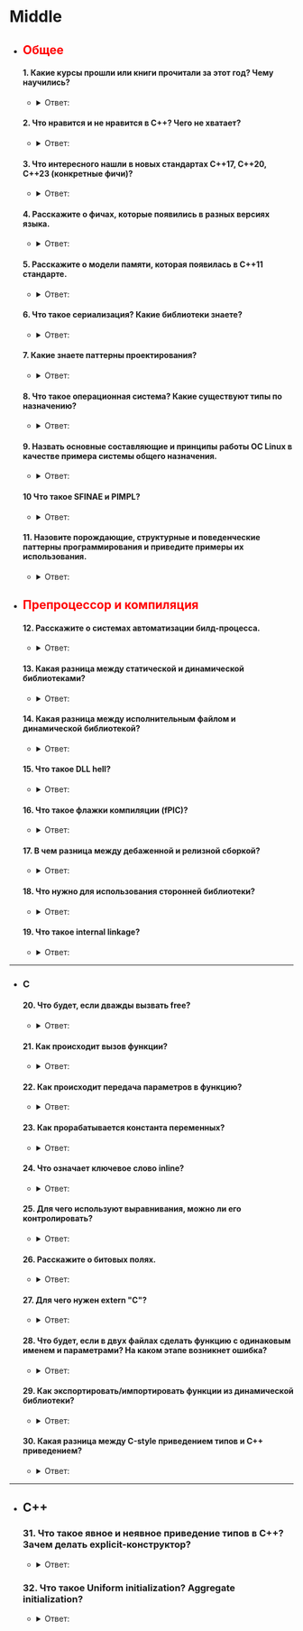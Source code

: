 # Middle

- ## <span style="color:red">Общее</span>

  #### 1. Какие курсы прошли или книги прочитали за этот год? Чему научились?

    - <details><summary>Ответ:</summary>

        - Вы сами должны ответить на этот вопрос
    </details>

  #### 2. Что нравится и не нравится в С++? Чего не хватает?

    - <details><summary>Ответ:</summary>

        - C++ является мощным и популярным языком программирования, который имеет множество преимуществ, но также имеет
          свои недостатки.
        - Некоторые из преимуществ C++:
            1. Высокая скорость выполнения: C++ является компилируемым языком, который обеспечивает высокую скорость
               выполнения программ.
            2. Низкоуровневый контроль: C++ предоставляет разработчикам тонкий контроль над использованием памяти и
               другими системными ресурсами.
            3. Объектно-ориентированный подход: C++ поддерживает объектно-ориентированное программирование, что
               облегчает организацию и управление сложными приложениями.
            4. Большое количество библиотек: для C++ существует огромное количество библиотек, которые упрощают
               разработку и ускоряют решение многих задач.

        - Однако у C++ также есть свои недостатки:
            1. Сложность: C++ является сложным языком с большим количеством особенностей и тонкостей, которые могут
               затруднить изучение и использование языка.
            2. Отсутствие сборщика мусора: в C++ нет автоматического управления памятью, поэтому разработчикам
               приходится самостоятельно следить за выделением и освобождением памяти.
            3. Неопределенное поведение: в C++ есть множество ситуаций, которые могут привести к неопределенному
               поведению программы, что может затруднить отладку и поиск ошибок.
        - Что касается отсутствующих функций в C++, то многие разработчики хотели бы видеть в языке более современные
          возможности, такие как лямбда-выражения, типы-суммы и улучшенную поддержку обобщенного программирования.
          Однако C++ продолжает развиваться, и многие из этих функций могут быть добавлены в будущих версиях языка. 😊

    </details>

  #### 3. Что интересного нашли в новых стандартах С++17, С++20, С++23 (конкретные фичи)?

    - <details><summary>Ответ:</summary>

        - [C++17](https://en.cppreference.com/w/cpp/17), [C++20](https://en.cppreference.com/w/cpp/20)
          и [C++23](https://en.cppreference.com/w/cpp/23) - это последние версии стандарта ISO / IEC 14882 для языка
          программирования C++. Каждая из этих версий включает множество новых функций и улучшений.
        - Некоторые из ключевых функций [C++17](https://en.cppreference.com/w/cpp/17):
            1. `std::variant`, `std::optional` и `std::any` - новые типы данных для работы с неопределенными значениями.
            2. `std::string_view` - новый тип для представления строк без копирования.
            3. `std::filesystem` - новая библиотека для работы с файловой системой.
            4. `if constexpr` - новая конструкция для условной компиляции на этапе компиляции.
            5. `Parallel STL` - расширение стандартной библиотеки для параллельного выполнения алгоритмов.

        - Некоторые из ключевых функций [C++20](https://en.cppreference.com/w/cpp/20):
            1. Концепции (Concepts) - новый механизм для определения требований к шаблонам.
            2. Модули (Modules) - новый механизм для организации кода и ускорения компиляции.
            3. Корутины (Coroutines) - новый механизм для асинхронного программирования.
            4. `<ranges>` - новая библиотека для работы с диапазонами данных.
            5. `<format>` - новая библиотека для форматирования строк.

        - Некоторые из ожидаемых функций [C++23](https://en.cppreference.com/w/cpp/23):
            1. Библиотечная поддержка корутин.
            2. Модульная стандартная библиотека.
            3. Исполнители (Executors) - новый механизм для управления асинхронными задачами.
            4. Сетевое программирование (Networking) - новая библиотека для работы с сетью.

        - Это лишь некоторые из многих новых функций, которые были добавлены в последние версии стандарта C++. Язык C++
          продолжает развиваться и предлагать новые возможности для разработчиков. 😊

    </details>

  #### 4. Расскажите о фичах, которые появились в разных версиях языка.

    - <details><summary>Ответ:</summary>

        - Язык C++ продолжает развиваться и вводить новые функции с каждой новой версией стандарта. Вот некоторые из
          ключевых функций, которые были добавлены в разных версиях языка:
        - C++98:
            1. Шаблоны (Templates) - механизм для обобщенного программирования.
            2. Стандартная библиотека шаблонов (STL) - набор контейнеров, алгоритмов и итераторов.
            3. Исключения (Exceptions) - механизм для обработки ошибок.
            4. Пространства имен (Namespaces) - механизм для организации кода и предотвращения конфликтов имен.

        - C++03:
            1. Улучшения в стандартной библиотеке, такие как `std::vector::push_back` с перемещением и `std::swap` с
               перемещением.

        - C++11:
            1. Автоматическое выведение типа с помощью `auto`.
            2. Лямбда-выражения (Lambda expressions) - анонимные функции.
            3. Списки инициализации (Initializer lists) - унифицированный синтаксис для инициализации объектов.
            4. Перемещение семантики (Move semantics) - механизм для эффективного перемещения объектов.
            5. `nullptr` - новый литерал для нулевого указателя.
            6. `constexpr` - механизм для вычисления выражений на этапе компиляции.
            7. `std::thread` - новый класс для работы с потоками.

        - C++14:
            1. Обобщенные лямбда-выражения (Generic lambdas) - лямбда-выражения с автоматическим выведением типа
               параметров.
            2. Переменные шаблона (Variable templates) - шаблоны для переменных.
            3. Улучшенная поддержка `constexpr`.
            4. Дедукция типа возвращаемого значения функций.

        - C++17:
            1. Структурированные привязки (Structured bindings) - распаковка кортежей и структур в отдельные переменные.
            2. `if` и `switch` с инициализацией - новый синтаксис для объявления переменных внутри `if` и `switch`.
            3. `std::optional`, `std::variant`, `std::any` - новые типы данных для работы с неопределенными значениями.
            4. `std::filesystem` - новая библиотека для работы с файловой системой.

        - C++20:
            1. Концепции (Concepts) - механизм для определения требований к шаблонам.
            2. Модули (Modules) - механизм для организации кода и ускорения компиляции.
            3. Корутины (Coroutines) - механизм для асинхронного программирования.
            4. `<ranges>` - новая библиотека для работы с диапазонами данных.
            5. `<format>` - новая библиотека для форматирования строк.

    </details>

  #### 5. Расскажите о модели памяти, которая появилась в С++11 стандарте.

    - <details><summary>Ответ:</summary>

        - C++11 ввел новую модель памяти, которая определяет семантику хранения данных в памяти компьютера для
          абстрактной машины C++. Эта модель памяти обеспечивает портируемость и предсказуемость поведения
          многопоточных программ на разных платформах и архитектурах.
        - Одной из ключевых особенностей модели памяти C++11 является введение атомарных операций. Атомарные операции
          позволяют безопасно обновлять данные из нескольких потоков без необходимости использования блокировок.
          Стандартная библиотека C++11 включает класс `std::atomic`, который предоставляет набор атомарных операций для
          различных типов данных.
        - Кроме того, C++11 ввел новые барьеры памяти, которые позволяют контролировать порядок выполнения операций с
          памятью в многопоточных программах. Барьеры памяти используются для синхронизации доступа к данным между
          несколькими потоками и предотвращения состояний гонки.
        - В целом, модель памяти C++11 обеспечивает более надежную и предсказуемую основу для разработки многопоточных
          программ на C++.

     </details>

  #### 6. Что такое сериализация? Какие библиотеки знаете?

    - <details><summary>Ответ:</summary>

        - Сериализация - это процесс преобразования объекта или структуры данных в последовательность байтов, которую
          можно сохранить или передать. Сериализация используется для сохранения состояния объектов в файлы или базы
          данных, а также для передачи объектов между разными системами через сеть.
        - В C++ нет встроенной поддержки сериализации, но существует множество библиотек, которые предоставляют эту
          функциональность. Некоторые из популярных библиотек для сериализации в C++:
            1. Boost.Serialization - часть библиотеки Boost, предоставляет мощные средства для сериализации и
               десериализации объектов.
            2. cereal - легковесная и быстрая библиотека для сериализации в C++11.
            3. Google Protocol Buffers - библиотека от Google для сериализации структурированных данных.
            4. MessagePack - эффективная бинарная библиотека для сериализации.

        - Эти библиотеки предлагают различные форматы сериализации, такие как XML, JSON и бинарные форматы, и имеют
          различные возможности и характеристики производительности. Выбор библиотеки зависит от требований к проекту и
          личных предпочтений разработчика.
    </details>

  #### 7. Какие знаете паттерны проектирования?

    - <details><summary>Ответ:</summary>

        - Паттерны проектирования - это общие, повторно используемые решения для часто встречающихся проблем в контексте
          разработки программного обеспечения. Они представляют собой формализованные лучшие практики, которые
          программист может использовать для решения общих проблем при проектировании приложения или системы.

        - Существует множество паттернов проектирования, которые можно классифицировать по различным критериям. Одна из
          распространенных классификаций - это разделение паттернов на три категории: порождающие, структурные и
          поведенческие. Порождающие паттерны отвечают за удобное и безопасное создание объектов. Некоторые известные
          порождающие паттерны: Singleton, Factory Method, Abstract Factory, Builder, Prototype.
        - Структурные паттерны занимаются композицией классов и объектов. Они помогают создавать большие структуры из
          маленьких компонентов. Некоторые известные структурные паттерны: Adapter, Bridge, Composite, Decorator,
          Facade.
        - Поведенческие паттерны определяют взаимодействие между объектами и распределение обязанностей. Они помогают
          управлять потоком данных и выполнением операций. Некоторые известные поведенческие паттерны: Chain of
          Responsibility, Command, Interpreter, Iterator, Mediator.
    </details>

  #### 8. Что такое операционная система? Какие существуют типы по назначению?

    - <details><summary>Ответ:</summary>

        - Операционная система (ОС) - это системное программное обеспечение, которое управляет компьютерным
          оборудованием и программными ресурсами, а также предоставляет общие услуги для компьютерных программ¹.
          Операционные системы используются на многих устройствах, содержащих компьютер - от мобильных телефонов и
          игровых приставок до веб-серверов и суперкомпьютеров¹.
        - Операционные системы могут быть классифицированы по различным критериям, в том числе по назначению. Некоторые
          из типов операционных систем по назначению:
            1. Операционные системы для настольных компьютеров: такие как Microsoft Windows, macOS и Linux,
               предназначены для использования на настольных компьютерах и ноутбуках.
            2. Операционные системы для мобильных устройств: такие как Android и iOS, предназначены для использования на
               смартфонах и планшетах.
            3. Операционные системы для серверов: такие как Windows Server и Linux, предназначены для использования на
               серверах и обеспечения высокой надежности и производительности.
            4. Встроенные операционные системы: такие как FreeRTOS и VxWorks, предназначены для использования во
               встроенных системах с ограниченными ресурсами.
            5. Реального времени операционные системы: такие как QNX и RTLinux, предназначены для использования в
               системах реального времени, где требуется быстрый отклик и точное соблюдение временных ограничений.
    </details>

  #### 9. Назвать основные составляющие и принципы работы ОС Linux в качестве примера системы общего назначения.

    - <details><summary>Ответ:</summary>

        - Linux - это операционная система общего назначения, которая используется на множестве устройств, от настольных
          компьютеров и серверов до мобильных телефонов и встроенных систем². Архитектура Linux включает в себя
          несколько основных компонентов¹:
            1. Ядро (Kernel): ядро является основным компонентом операционной системы Linux. Оно управляет аппаратными
               ресурсами компьютера, такими как процессор, память и устройства ввода-вывода, и предоставляет службы для
               запуска программ.
            2. Системные библиотеки (System Libraries): системные библиотеки содержат функции, которые используются для
               реализации функциональности операционной системы. Они предоставляют интерфейс для доступа к службам ядра
               и другим системным ресурсам.
            3. Оболочка (Shell): оболочка является интерфейсом пользователя к ядру. Она предоставляет командную строку
               для ввода команд и скрывает сложность функций ядра от пользователя.
            4. Утилиты (Utilities): утилиты - это набор программ, которые используются для выполнения различных задач,
               таких как управление файлами, редактирование текста и управление процессами.

        - Принцип работы операционной системы Linux заключается в том, что ядро управляет аппаратными ресурсами и
          предоставляет службы для запуска программ. Программы используют системные библиотеки для доступа к этим
          службам и взаимодействия с операционной системой. Пользователь может взаимодействовать с операционной системой
          через оболочку, вводя команды в командной строке или используя графический интерфейс пользователя. Утилиты
          предоставляют дополнительные инструменты для выполнения различных задач. 😊

    </details>

  #### 10 Что такое SFINAE и PIMPL?

    - <details><summary>Ответ:</summary>

        - SFINAE (Substitution Failure Is Not An Error) - это принцип в C++, согласно которому недопустимая подстановка
          параметров шаблона сама по себе не является ошибкой². Это означает, что если во время подстановки аргументов
          шаблона происходит ошибка, то компилятор просто исключает этот кандидат из списка перегрузок, вместо того,
          чтобы останавливаться с ошибкой компиляции. Это поведение может быть использовано для реализации условной
          компиляции и метапрограммирования на этапе компиляции.
        - PIMPL (Pointer to IMPLementation) - это техника программирования на C++, которая удаляет детали реализации
          класса из его объектного представления, помещая их в отдельный класс, доступ к которому осуществляется через
          непрозрачный указатель⁴. Эта техника используется для создания интерфейсов библиотек C++ с устойчивым ABI и
          для уменьшения зависимостей времени компиляции. 😊

    </details>

  #### 11. Назовите порождающие, структурные и поведенческие паттерны программирования и приведите примеры их использования.

    - <details><summary>Ответ:</summary>

        - Паттерны проектирования - это общие, повторно используемые решения для часто встречающихся проблем в контексте
          разработки программного обеспечения. Они представляют собой формализованные лучшие практики, которые
          программист может использовать для решения общих проблем при проектировании приложения или системы.
        - Существует множество паттернов проектирования, которые можно классифицировать по различным критериям. Одна из
          распространенных классификаций - это разделение паттернов на три категории: порождающие, структурные и
          поведенческие.
        - Порождающие паттерны отвечают за удобное и безопасное создание объектов. Некоторые известные порождающие
          паттерны:
            1. Singleton: гарантирует, что класс имеет только один экземпляр и предоставляет глобальную точку доступа к
               этому экземпляру.
            2. Factory Method: определяет интерфейс для создания объектов, но позволяет подклассам решать, какой класс
               инстанцировать.
            3. Abstract Factory: предоставляет интерфейс для создания семейств взаимосвязанных объектов без указания их
               конкретных классов.
            4. Builder: отделяет конструирование сложного объекта от его представления, так что один и тот же процесс
               конструирования может создавать разные представления.
            5. Prototype: указывает виды создаваемых объектов с помощью экземпляра-прототипа и создает новые объекты
               путем копирования этого прототипа.

        - Структурные паттерны занимаются композицией классов и объектов. Они помогают создавать большие структуры из
          маленьких компонентов. Некоторые известные структурные паттерны:
            1. Adapter: преобразует интерфейс одного класса в интерфейс другого, который ожидают клиенты.
            2. Bridge: отделяет абстракцию от ее реализации, чтобы они могли изменяться независимо.
            3. Composite: компонует объекты в древовидные структуры для представления иерархий часть-целое.
            4. Decorator: динамически добавляет объектам новые обязанности.
            5. Facade: предоставляет унифицированный интерфейс к группе интерфейсов в подсистеме.

        - Поведенческие паттерны определяют взаимодействие между объектами и распределение обязанностей. Они помогают
          управлять потоком данных и выполнением операций. Некоторые известные поведенческие паттерны:
            1. Chain of Responsibility: избегает жесткой привязки отправителя запроса к его получателю, давая нескольким
               объектам возможность обработать запрос.
            2. Command: инкапсулирует запрос в виде объекта, что позволяет параметризовать клиентов с другими запросами,
               ставить запросы в очередь или регистрировать их, а также поддерживать отмену операций.
            3. Interpreter: определяет представление грамматики и интерпретатор для заданного языка.
            4. Iterator: предоставляет способ последовательного доступа ко всем элементам составного объекта без
               раскрытия его внутреннего представления.
            5. Mediator: определяет объект, который инкапсулирует способ взаимодействия множества объектов.

    </details>

- ## <span style="color:red">Препроцессор и компиляция</span>

  #### 12. Расскажите о системах автоматизации билд-процесса.

    - <details><summary>Ответ:</summary>

        - Системы автоматизации билд-процесса - это инструменты, которые автоматизируют процесс создания программного
          обеспечения, включая компиляцию исходного кода в бинарный код, упаковку бинарного кода и запуск автоматических
          тестов². Эти системы позволяют ускорить и упростить процесс сборки программного обеспечения, а также повысить
          его надежность и воспроизводимость.
        - Существует множество систем автоматизации билд-процесса, которые отличаются по функциональности,
          поддерживаемым языкам программирования и платформам. Некоторые из популярных систем автоматизации
          билд-процесса:
            1. Make: классический инструмент для автоматизации сборки программного обеспечения, использующий Makefile
               для описания зависимостей между файлами и правил сборки.
            2. CMake: кроссплатформенная система для автоматизации сборки программного обеспечения, которая генерирует
               файлы сборки для различных систем сборки, таких как Make, Ninja и Visual Studio.
            3. MSBuild: система сборки от Microsoft, используемая в Visual Studio для сборки проектов на языках C++, C#
               и других.
            4. Ant: система сборки для Java, использующая XML-файлы для описания зависимостей и правил сборки.
            5. Maven: система сборки и управления зависимостями для Java, которая автоматически загружает необходимые
               библиотеки и плагины.
            6. Gradle: гибкая система сборки для Java, Groovy и Kotlin, которая поддерживает скрипты на Groovy и Kotlin
               для описания процесса сборки.

    </details>

  #### 13. Какая разница между статической и динамической библиотеками?

    - <details><summary>Ответ:</summary>

        - Статическая библиотека - это набор объектных файлов, которые компилятор или компоновщик могут использовать для
          создания исполняемого файла. Когда вы компилируете программу, которая использует статическую библиотеку, код
          из библиотеки копируется в исполняемый файл. Это означает, что каждый исполняемый файл содержит свою
          собственную копию кода из статической библиотеки.

        - Динамическая библиотека - это набор функций и данных, которые могут быть загружены и использованы несколькими
          программами одновременно. Когда вы компилируете программу, которая использует динамическую библиотеку,
          исполняемый файл содержит только ссылки на функции и данные в библиотеке. Код из динамической библиотеки
          загружается в память только один раз и может быть использован несколькими программами.
        - Основное отличие между статическими и динамическими библиотеками заключается в том, как они используются и
          распространяются. Статические библиотеки встраиваются непосредственно в исполняемый файл, что увеличивает его
          размер, но делает его самодостаточным. Динамические библиотеки распространяются отдельно от исполняемого файла
          и могут быть использованы несколькими программами, что уменьшает размер каждого исполняемого файла и
          обеспечивает лучшее использование памяти. 😊
     </details>

  #### 14. Какая разница между исполнительным файлом и динамической библиотекой?

    - <details><summary>Ответ:</summary>

        - Исполнительный файл и динамическая библиотека - это два типа файлов, которые используются в компьютерных
          системах. Они имеют разные цели и используются по-разному.

        - Исполнительный файл - это файл, который содержит машинный код, который может быть непосредственно выполнен
          процессором компьютера. Исполнительные файлы создаются компилятором из исходного кода программы и содержат все
          необходимые инструкции для запуска программы. Когда вы запускаете исполнительный файл, операционная система
          загружает его в память и передает управление процессору, который начинает выполнять инструкции из файла.

        - Динамическая библиотека - это файл, который содержит набор функций и данных, которые могут быть использованы
          другими программами. Динамические библиотеки используются для обеспечения модульности и повторного
          использования кода. Когда программа использует функцию из динамической библиотеки, операционная система
          загружает библиотеку в память и связывает вызовы функций в программе с соответствующими функциями в
          библиотеке.

        - Основное отличие между исполнительным файлом и динамической библиотекой заключается в том, что исполнительный
          файл предназначен для непосредственного выполнения, тогда как динамическая библиотека предназначена для
          использования другими программами. Исполнительные файлы содержат полный код программы и могут быть запущены
          самостоятельно, тогда как динамические библиотеки содержат только отдельные функции и данные и должны быть
          использованы вместе с другими программами.

     </details>

  #### 15. Что такое DLL hell?

    - <details><summary>Ответ:</summary>

        - DLL Hell - это термин, используемый для описания проблем, возникающих при работе с динамическими
          библиотеками (DLL) в операционных системах Microsoft Windows, особенно в устаревших 16-битных версиях, которые
          работают в едином адресном пространстве¹. DLL Hell может проявляться по-разному, например, приложения могут не
          запускаться или работать неправильно.
        - Одной из основных причин возникновения DLL Hell является несовместимость версий библиотек. Когда приложение
          использует динамическую библиотеку, оно ожидает определенную версию этой библиотеки. Однако, если на
          компьютере установлена другая версия библиотеки, это может привести к ошибкам и сбоям в работе приложения. Это
          происходит потому, что динамические библиотеки не имеют встроенного механизма обратной совместимости и даже
          незначительные изменения в библиотеке могут сделать ее несовместимой с предыдущими версиями.
        - Другой причиной возникновения DLL Hell является конфликт между различными версиями одной и той же библиотеки.
          Например, два разных приложения могут использовать одну и ту же библиотеку, но требовать разные версии этой
          библиотеки. Это может привести к тому, что одно из приложений будет работать неправильно или вообще не
          запускаться.
        - Одним из способов решения проблемы DLL Hell является использование механизма сборок (Assemblies) в .NET
          Framework. Сборки позволяют управлять версиями библиотек и обеспечивают обратную совместимость между
          различными версиями. Также можно использовать механизм изоляции приложений (Application Isolation), который
          позволяет каждому приложению использовать свою собственную версию библиотеки, изолированную от других
          приложений.
    </details>

  #### 16. Что такое флажки компиляции (fPIC)?

    - <details><summary>Ответ:</summary>

        - Флажок компиляции `-fPIC` (Position Independent Code) используется для генерации кода, который может
          выполняться независимо от своего абсолютного адреса в памяти. Это означает, что код может быть загружен в
          любое место в памяти и будет работать корректно, без необходимости перекомпоновки.

        - Флажок `-fPIC` часто используется при создании динамических библиотек, так как код в динамических библиотеках
          должен быть независимым от позиции. Это позволяет операционной системе загружать библиотеку в любое свободное
          место в памяти и использовать ее сразу, без дополнительных затрат на перекомпоновку.

        - Однако использование флажка `-fPIC` может иметь некоторые недостатки. Например, код, сгенерированный с
          флажком `-fPIC`, может быть менее эффективным, чем код, сгенерированный без этого флажка, из-за дополнительных
          накладных расходов на обращение к данным. Также использование флажка `-fPIC` может увеличить размер
          исполняемого файла. 😊
    </details>

  #### 17. В чем разница между дебаженной и релизной сборкой?

    - <details><summary>Ответ:</summary>

        - Дебажная и релизная сборки - это два типа сборок программного обеспечения, которые отличаются по целям и
          настройкам компиляции.
        - Дебажная сборка предназначена для отладки программы и содержит дополнительную информацию об отладке, такую как
          символы и номера строк. Эта информация позволяет программистам находить и исправлять ошибки в коде. Дебажные
          сборки обычно компилируются с флагами, которые упрощают отладку, например, `-g` в GCC и Clang. Однако из-за
          дополнительной информации об отладке и меньшей оптимизации дебажные сборки могут работать медленнее, чем
          релизные.
        - Релизная сборка предназначена для конечных пользователей и содержит оптимизированный код, который работает
          быстрее, чем код в дебажной сборке. Релизные сборки обычно компилируются с флагами оптимизации, например `-O2`
          или `-O3` в GCC и Clang. Однако из-за оптимизации код может быть сложнее отлаживать, поэтому релизные сборки
          обычно не используются для отладки.
        - В целом, разница между дебажной и релизной сборками заключается в том, что дебажная сборка предназначена для
          отладки и содержит дополнительную информацию об отладке, тогда как релизная сборка предназначена для конечных
          пользователей и содержит оптимизированный код. 😊

    </details>

  #### 18. Что нужно для использования сторонней библиотеки?

    - <details><summary>Ответ:</summary>

        - Для использования сторонней библиотеки в своем проекте необходимо выполнить несколько шагов. Вот основные
          шаги, которые нужно предпринять для использования сторонней библиотеки:
            1. Получить библиотеку: Сначала необходимо получить копию библиотеки, которую вы хотите использовать. Это
               может быть сделано путем загрузки исходного кода или скомпилированных файлов библиотеки с официального
               сайта или репозитория.
            2. Установить библиотеку: Если вы загрузили исходный код библиотеки, вам может потребоваться скомпилировать
               его, чтобы создать скомпилированные файлы библиотеки. Если вы загрузили скомпилированные файлы, вам может
               потребоваться установить их в определенное место на вашем компьютере.
            3. Настроить проект: Чтобы использовать библиотеку в своем проекте, вам необходимо настроить свой проект,
               чтобы он знал, где находятся файлы библиотеки. Это может включать в себя добавление путей к файлам
               заголовков и библиотек в настройки компилятора и компоновщика.
            4. Использовать библиотеку: После того, как вы установили и настроили библиотеку, вы можете начать
               использовать ее функциональность в своем коде. Это обычно включает в себя добавление директив `#include`
               для файлов заголовков библиотеки и вызов функций из библиотеки.

    </details>

  #### 19. Что такое internal linkage?

    - <details><summary>Ответ:</summary>

        - Internal linkage - это свойство идентификатора, которое определяет, может ли он быть доступен только в
          пределах одного единственного модуля трансляции или нет. Идентификатор с internal linkage может быть виден и
          использован только в пределах одного модуля трансляции, но он не доступен из других модулей трансляции (то
          есть он не доступен для линковщика). Это означает, что если два исходных файла имеют одинаково названные
          идентификаторы с internal linkage, эти идентификаторы будут рассматриваться как независимые (и не приведут к
          нарушению ODR из-за дублирования определений).
        - Например, чтобы сделать глобальную переменную internal, мы используем ключевое слово
          static[¹](https://www.learncpp.com/cpp-tutorial/internal-linkage/). Const и
          constexpr глобальные переменные имеют internal linkage по умолчанию (и поэтому не нуждаются в ключевом слове
          static - если оно используется, оно будет проигнорировано). Функции также могут иметь internal linkage с
          помощью ключевого слова static[¹](https://www.learncpp.com/cpp-tutorial/internal-linkage/).
        - В современном C++ использование ключевого слова static для предоставления идентификаторам internal linkage
          выходит из моды. Безымянные пространства имен могут предоставить internal linkage более широкому диапазону
          идентификаторов (например, типовым идентификаторам), и они лучше подходят для предоставления многим
          идентификаторам internal linkage.

    </details>

---

- ### C

  #### 20. Что будет, если дважды вызвать free?

    - <details><summary>Ответ:</summary>

        - Вызов функции free дважды на одном и том же указателе может привести к неопределенному
          поведению[¹](https://stackoverflow.com/questions/34284846/calling-free-on-a-pointer-twice). Когда вы
          вызываете free на указателе, вы сообщаете компьютеру, что больше не нуждаетесь в этой области памяти, и он
          помечает ее как доступную для других данных. Указатель все еще указывает на этот адрес памяти. В этот момент
          то же самое место в куче может быть возвращено другим вызовом malloc. Когда вы вызываете free второй раз, вы
          не освобождаете предыдущие данные, а новые данные, и это может быть нежелательно для вашей программы.
        - Таким образом, если вы вызываете free дважды на одном и том же указателе, это может привести к повреждению
          памяти или худшему. Хорошей практикой является установка освобожденного указателя в NULL, чтобы помочь
          отладке¹.

    </details>

  #### 21. Как происходит вызов функции?

    - <details><summary>Ответ:</summary>

        - Вызов функции в C++ происходит путем указания имени функции, за которым следуют аргументы, заключенные в
          круглые скобки. Например, если у нас есть функция с прототипом `float area(float, float);`, то вызов этой
          функции может выглядеть
          так: `area(3.0, 4.0);`[³](https://learn.microsoft.com/en-us/cpp/cpp/function-call-cpp?view=msvc-170).
        - Когда программа вызывает функцию, управление передается вызываемой функции⁵. Выполнение кода начинается с
          первой строки тела функции и продолжается до конца тела функции или до оператора return. После завершения
          выполнения функции управление возвращается обратно в точку вызова.
        - Важно отметить, что аргументы функции передаются по значению, что означает, что копии значений аргументов
          передаются в функцию. Это означает, что изменения, внесенные в аргументы внутри функции, не затрагивают
          исходные значения аргументов в вызывающей программе[⁵](https://blog.hubspot.com/website/call-a-function-in-c).
          Однако если аргумент является указателем или ссылкой на
          объект, то изменения, внесенные в объект через этот указатель или ссылку, будут отражены в вызывающей
          программе.

    </details>

  #### 22. Как происходит передача параметров в функцию?

    - <details><summary>Ответ:</summary>

        - В C++ параметры могут передаваться в функцию тремя способами: по значению, по ссылке и по указателю¹.
            1. Передача по значению: когда аргументы передаются в функцию по значению, создается копия значения
               аргумента, и эта копия передается в функцию. Это означает, что изменения, внесенные в аргументы внутри
               функции, не затрагивают исходные значения аргументов в вызывающей программе¹.
            2. Передача по ссылке: когда аргументы передаются в функцию по ссылке, передается ссылка на исходный объект,
               а не его копия. Это означает, что изменения, внесенные в аргументы внутри функции, будут отражены в
               вызывающей программе¹.
            3. Передача по указателю: когда аргументы передаются в функцию по указателю, передается указатель на
               исходный объект. Это означает, что изменения, внесенные в объект через этот указатель, будут отражены в
               вызывающей программе¹.

        - Выбор способа передачи параметров зависит от того, хотите ли вы изменять исходные значения аргументов или нет.
          Если вы хотите изменять исходные значения аргументов, используйте передачу по ссылке или по указателю. Если вы
          не хотите изменять исходные значения аргументов, используйте передачу по значению¹.

    </details>

  #### 23. Как прорабатывается константа переменных?

    - <details><summary>Ответ:</summary>

        - Константная переменная в C++ - это переменная, значение которой не может быть изменено после инициализации¹.
          Для создания константной переменной используется ключевое слово `const`, которое указывается перед типом
          данных переменной¹. Например, чтобы создать константную переменную типа `int`, можно использовать следующий
          код: `const int myNum = 15;`¹.
        - Константные переменные используются, когда вы хотите защитить значение переменной от изменений¹. Это может
          быть полезно, если значение переменной не должно меняться в течение всей программы или если вы хотите
          предотвратить случайные изменения значения переменной¹.
        - Важно отметить, что константная переменная должна быть инициализирована при объявлении⁴. Попытка изменить
          значение константной переменной приведет к ошибке компиляции¹.

    </details>

  #### 24. Что означает ключевое слово inline?

    - <details><summary>Ответ:</summary>

        - Ключевое слово `inline` в C++ используется для объявления функции как
          встроенной[¹](https://en.cppreference.com/w/cpp/language/inline). Встроенная функция - это
          функция, код которой компилятор может вставить непосредственно в точку вызова, вместо того, чтобы генерировать
          инструкцию вызова функции[²](https://learn.microsoft.com/en-us/cpp/cpp/inline-functions-cpp?view=msvc-170).
          Это может ускорить выполнение программы, так как устраняет накладные расходы,
          связанные с вызовом функции.
        - Однако использование ключевого слова `inline` не гарантирует, что функция действительно будет встроена.
          Компилятор самостоятельно принимает решение о том, будет ли функция встроена или нет, на основе различных
          факторов, таких как размер функции и частота ее вызова.
        - Функция, определенная полностью внутри определения класса/структуры/объединения, является неявно встроенной
          функцией¹. Функция, объявленная как `constexpr`, также является неявно встроенной функцией.
        - Следует отметить, что использование встроенных функций может увеличить размер исполняемого файла из-за
          дублирования кода функции в каждой точке вызова. Поэтому необходимо использовать ключевое слово `inline` с
          осторожностью и только тогда, когда это действительно может принести выгоду.

    </details>

  #### 25. Для чего используют выравнивания, можно ли его контролировать?

    - <details><summary>Ответ:</summary>

        - Выравнивание в C++ используется для определения ограничений на адрес памяти, в котором могут быть созданы
          объекты определенного типа. Адрес памяти считается допустимым для создания объекта, если деление этого адреса
          на выравнивание объекта дает целое число.
        - Вы можете контролировать выравнивание в C++ с помощью спецификатора `alignas`, который был добавлен в стандарт
          C++11. Спецификатор `alignas` может применяться к объявлению или определению класса, объявлению не-битового
          поля данных класса или объявлению переменной³. Объект или тип, объявленный с помощью такого объявления, будет
          иметь требование к выравниванию, равное строгому (наибольшему) ненулевому выражению всех
          спецификаторов `alignas`, используемых в объявлении, если это не ослабит естественное выравнивание типа.
        - Например, чтобы указать, что переменная должна быть выровнена по 16-байтной границе, можно использовать
          следующий код: `alignas(16) int x;`.
        - Также можно использовать спецификатор `alignof` для получения требования к выравниванию типа. Например, чтобы
          узнать требование к выравниванию типа `int`, можно использовать следующий
          код: `std::size_t alignment = alignof(int);`.

   </details>

  #### 26. Расскажите о битовых полях.

    - <details><summary>Ответ:</summary>

        - Битовые поля в C++ - это способ определения членов класса с явным размером в
          битах[¹](https://en.cppreference.com/w/cpp/language/bit_field). Смежные битовые поля
          могут (или не могут) быть упакованы, чтобы разделять и пересекать отдельные байты.
        - Объявление битового поля является объявлением члена данных класса, которое использует следующий
          декларатор: `identifier(optional) attr(optional) : size`. Тип битового поля определяется с
          помощью `decl-specifier-seq` синтаксиса объявления. Тип битового поля может быть только целочисленным или (
          возможно, квалифицированным cv) типом перечисления.
        - Битовые поля используются, когда вы хотите экономить память, определяя члены класса, которые занимают меньше
          места, чем целочисленный тип[²](https://learn.microsoft.com/en-us/cpp/cpp/cpp-bit-fields?view=msvc-170).
          Например, если у вас есть структура, которая содержит день недели, день месяца
          и месяц, вы можете использовать битовые поля для экономии памяти, как показано ниже:

        -  ```c++
            struct Date {
                unsigned short nWeekDay : 3; // 0..7 (3 bits)
                unsigned short nMonthDay : 6; // 0..31 (6 bits)
                unsigned short nMonth : 5; // 0..12 (5 bits)
             };
           ```

        - В этом примере каждый член структуры занимает только несколько битов, а не целый `unsigned short`. Однако
          следует отметить, что использование битовых полей может усложнить код и затруднить отладку. Также есть
          ограничения на то, что можно делать с битовыми полями. Например, вы не можете получить адрес битового поля или
          инициализировать не-const ссылку с помощью битового поля.
    </details>

  #### 27. Для чего нужен extern "C"?

    - <details><summary>Ответ:</summary>

        - Ключевое слово `extern "C"` в C++ используется для указания компилятору, что функция или переменная имеет
          связь с языком C¹. Это означает, что имя функции или переменной не будет изменено (не будет подвергнуто name
          mangling) компилятором C++, и оно будет доступно для использования в коде на языке C.
        - Ключевое слово `extern "C"` часто используется при написании кода, который должен быть совместимым с C и C++.
          Например, если вы хотите написать библиотеку на C++, которую можно использовать в коде на языке C, вы можете
          объявить функции библиотеки с помощью `extern "C"`, чтобы они были доступны для вызова из кода на языке C.
        - Важно отметить, что `extern "C"` может использоваться только на уровне пространства имен и не может
          использоваться внутри классов. Также следует отметить, что `extern "C"` игнорируется для членов класса.

    </details>

  #### 28. Что будет, если в двух файлах сделать функцию с одинаковым именем и параметрами? На каком этапе возникнет ошибка?

    - <details><summary>Ответ:</summary>

        - Если вы определите функцию с одинаковым именем и параметрами в двух разных файлах, это нарушит правило одного
          определения (ODR) в
          C++[¹](https://stackoverflow.com/questions/66724696/c-import-two-functions-with-the-same-name-and-parameters-from-different-files)
          . Это правило гласит, что в пределах одной программы не может быть более одного
          определения любой переменной, функции или класса.
        - Ошибка обычно возникает на этапе компоновки, когда компоновщик обнаруживает, что два объектных файла содержат
          определения для одной и той же функции. Компоновщик выдаст ошибку множественного определения и откажется
          создавать исполняемый файл.
        - Один из способов решения этой проблемы - использование пространств имен. Вы можете поместить каждую функцию в
          свое собственное пространство имен, чтобы избежать конфликта имен. Например:

        -  ```c++
            // fileA.cpp
            namespace FileA {
                void foo(int a) {
                    // Some code for file A
                }
            }
            
            // fileB.cpp
            namespace FileB {
                void foo(int a) {
                    // Some code for file B
                }
            }
           ```

        - Теперь вы можете использовать обе функции в своей программе, указывая пространство имен перед именем
          функции: `FileA::foo(1);` и `FileB::foo(2);`.

    </details>

  #### 29. Как экспортировать/импортировать функции из динамической библиотеки?

    - <details><summary>Ответ:</summary>

        - Для экспорта функций из динамической библиотеки в C++ вы можете использовать
          спецификатор `__declspec(dllexport)` (для Windows) или атрибут `__attribute__((visibility("default")))` (для
          Linux) перед объявлением функции¹. Это указывает компилятору, что функция должна быть экспортирована из
          динамической библиотеки и доступна для использования в других программах¹.
        - Например, чтобы экспортировать функцию `foo` из динамической библиотеки в Windows, вы можете использовать
          следующий код:

        -  ```c++
            extern "C" __declspec(dllexport) void foo() {
                // Код функции
            }
            ```

        - Для импорта функций из динамической библиотеки в C++ вы можете использовать
          спецификатор `__declspec(dllimport)` (для Windows) перед объявлением функции². Это указывает компилятору, что
          функция находится в динамической библиотеке и должна быть импортирована².
        - Например, чтобы импортировать функцию `foo` из динамической библиотеки в Windows, вы можете использовать
          следующий код:

        - ```c++
           extern "C" __declspec(dllimport) void foo();
          ```
        - Затем вы можете вызывать функцию `foo` в своей программе, как обычно. Компоновщик найдет динамическую
          библиотеку и свяжет вызовы функций с экспортированными функциями в динамической библиотеке².

    </details>

  #### 30. Какая разница между С-style приведением типов и C++ приведением?

    - <details><summary>Ответ:</summary>

        - C-style приведение типов и C++ приведение типов имеют несколько отличий. Одно из главных отличий заключается в
          том, что C++ приведения типов проверяются компилятором, в то время как C-style приведения типов не проверяются
          и могут привести к ошибкам во время
          выполнения[¹](https://stackoverflow.com/questions/1609163/what-is-the-difference-between-static-cast-and-c-style-casting)
          . Кроме того, C++ приведения типов легче найти в коде, в то
          время как поиск C-style приведений типов может быть
          затруднительным[¹](https://stackoverflow.com/questions/1609163/what-is-the-difference-between-static-cast-and-c-style-casting)
          .
        - Еще одно преимущество C++ приведений типов заключается в том, что они более ясно выражают намерения
          программиста. В C++ есть 4 разных приведения типов: `static_cast`, `dynamic_cast`, `const_cast`
          и `reinterpret_cast`, каждое из которых имеет свое специфическое назначение.
        - Например, `static_cast` используется для преобразования между совместимыми типами и является более строгим,
          чем C-style приведение типов. Он позволяет компилятору проверить совместимость типов указателя и указываемого
          объекта, что позволяет программисту обнаружить неправильное присваивание указателей во время компиляции.
        - В целом, использование C++ приведений типов считается более безопасным и предпочтительным, чем использование
          C-style приведений типов в коде на C++.

    </details>

---

- ## C++

  ### 31. Что такое явное и неявное приведение типов в С++? Зачем делать explicit-конструктор?

    - <details><summary>Ответ:</summary>

        - Явное приведение типов в C++ происходит, когда программист явно указывает, что значение одного типа должно
          быть преобразовано в значение другого типа. Это делается с помощью операторов приведения типов, таких
          как `static_cast`, `dynamic_cast`, `const_cast`
          и `reinterpret_cast`[¹](ttps://en.cppreference.com/w/cpp/language/explicit).
        - Неявное приведение типов в C++ происходит автоматически, когда компилятор обнаруживает, что значение одного
          типа используется в контексте, где ожидается значение другого типа. Например, если вы пытаетесь присвоить
          значение типа `int` переменной типа `double`, компилятор автоматически преобразует значение `int` в
          значение `double`[⁴](ttps://stackoverflow.com/questions/121162/what-does-the-explicit-keyword-mean).
        - Ключевое слово `explicit` используется для предотвращения неявных
          преобразований[¹](ttps://en.cppreference.com/w/cpp/language/explicit). Оно может быть использовано с
          конструкторами и функциями преобразования для указания того, что они не могут использоваться для неявных
          преобразований и копирования инициализации.
        - Например, если у вас есть класс с конструктором, который принимает один аргумент, вы можете использовать
          ключевое слово `explicit`, чтобы предотвратить неявное преобразование аргумента в объект вашего класса. Это
          может быть полезно, если вы хотите избежать ошибок, связанных с неожиданными неявными преобразованиями.
        - Вот простой пример использования ключевого слова `explicit` с конструктором:

        - ```c++
            class MyClass {
            public:
                explicit MyClass(int x) : m_x(x) {}
            private:
                int m_x;
            };
            
            int main() {
                MyClass a = 5; // Ошибка: неявное преобразование запрещено
                MyClass b(5); // ОК: явное преобразование
            }
          ```

        - В этом примере конструктор класса `MyClass` объявлен как `explicit`, поэтому он не может использоваться для
          неявного преобразования значения `int` в объект класса `MyClass`. Попытка сделать это вызывает ошибку
          компиляции. Однако вы все еще можете использовать конструктор для явного преобразования значения `int` в
          объект класса `MyClass`, как показано в строке с объявлением переменной `b`.

    </details>

  ### 32. Что такое Uniform initialization? Aggregate initialization?

    - <details><summary>Ответ:</summary>

        - Uniform initialization, введенная в C++11, позволяет использовать единый синтаксис для инициализации
          переменных и объектов, начиная от примитивных типов до
          агрегатов[¹](https://www.geeksforgeeks.org/uniform-initialization-in-c/). Другими словами, она вводит
          инициализацию
          скобками, которая использует фигурные скобки `{}` для заключения значений инициализатора. Синтаксис выглядит
          следующим образом: `type var_name {arg1, arg2, ....arg n}`.
        - Aggregate initialization - это форма инициализации списком для массивов или типов класса (часто структур или
          объединений), которые имеют: нет приватных или защищенных членов, нет пользовательских конструкторов, кроме
          явно заданных или удаленных
          конструкторов[⁵](https://stackoverflow.com/questions/66413184/understanding-universal-and-uniform-initialization-in-c)
          . Это позволяет напрямую инициализировать элементы агрегатов. Для
          этого мы предоставляем список инициализаторов в качестве инициализатора, который представляет собой список
          значений, разделенных запятыми.
        - Например, если у вас есть структура с несколькими членами:
        -   ```c++
            struct Employee {
                int id {};
                int age {};
                double wage {};
            };
            ```

        - Когда мы определяем объект с типом структуры, нам нужен способ инициализации нескольких членов во время
          инициализации:

        -  ```c++
            Employee joe; // как мы инициализируем joe.id, joe.age и joe.wage?
            ```

        - Агрегаты используют форму инициализации, называемую агрегатной инициализацией, которая позволяет нам напрямую
          инициализировать элементы агрегатов. Для этого мы предоставляем список инициализаторов в качестве
          инициализатора, который представляет собой список значений, разделенных запятыми. Так же как обычные
          переменные могут быть скопированы, напрямую инициализированы или списком инициализированы, есть 3 формы
          агрегатной инициализации.

    </details>

